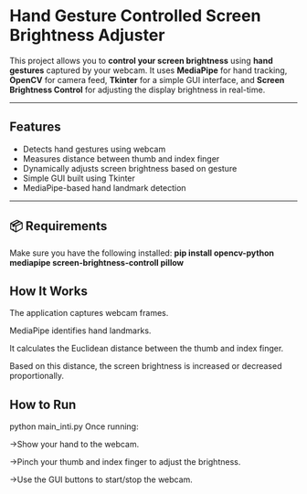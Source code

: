 # Hand Gesture Controlled Screen Brightness Adjuster

This project allows you to **control your screen brightness** using **hand gestures** captured by your webcam. 
It uses **MediaPipe** for hand tracking, **OpenCV** for camera feed, **Tkinter** for a simple GUI interface, and **Screen Brightness Control** for adjusting the display brightness in real-time.

---

## Features

- Detects hand gestures using webcam
- Measures distance between thumb and index finger
- Dynamically adjusts screen brightness based on gesture
- Simple GUI built using Tkinter
- MediaPipe-based hand landmark detection

---

## 📦 Requirements

Make sure you have the following installed:
  **pip install opencv-python mediapipe screen-brightness-controll pillow**
## How It Works
The application captures webcam frames.

MediaPipe identifies hand landmarks.

It calculates the Euclidean distance between the thumb and index finger.

Based on this distance, the screen brightness is increased or decreased proportionally.

## How to Run
python main_inti.py
Once running:

->Show your hand to the webcam.

->Pinch your thumb and index finger to adjust the brightness.

->Use the GUI buttons to start/stop the webcam.
